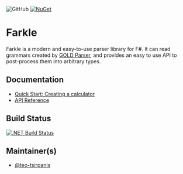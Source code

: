 ![GitHub](https://img.shields.io/github/license/teo-tsirpanis/farkle.svg)
[![NuGet](https://img.shields.io/nuget/v/Nuget.Core.svg)](https://nuget.org/packages/Farkle)

# Farkle

Farkle is a modern and easy-to-use parser library for F#. It can read grammars created by [GOLD Parser][gold], and provides an easy to use API to post-process them into arbitrary types.

## Documentation

* [Quick Start: Creating a calculator](https://teo-tsirpanis.github.io/Farkle/quickstart.html)
* [API Reference](https://teo-tsirpanis.github.io/Farkle/reference/index.html)

## Build Status
[![.NET Build Status](https://img.shields.io/appveyor/ci/teo-tsirpanis/farkle/master.svg)](https://ci.appveyor.com/project/teo-tsirpanis/farkle)

## Maintainer(s)

- [@teo-tsirpanis](https://github.com/teo-tsirpanis)

[gold]:http://goldparser.org/
